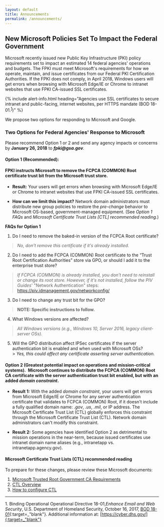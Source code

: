```yaml
---
layout: default
title: Announcements
permalink: /announcements/
---
```


## New Microsoft Policies Set To Impact the Federal Government
<!--Don't see any requirements from Google.-->
Microsoft recently issued new Public Key Infrastructure (PKI) policy requirements set to impact an estimated 14 federal agencies' operations and budgets.<!--Missions also?--> The FPKI must meet Microsoft's requirements for how we operate, maintain, and issue certificates from our Federal PKI Certification Authorities. If the FPKI does not comply, in April 2018, Windows users will get errors when browsing with Microsoft Edge/IE or Chrome to intranet websites that use FPKI CA-issued SSL certificates.

{% include alert-info.html heading="Agencies use SSL certificates to secure intranet and public-facing, internet websites, per HTTPS mandate (BOD 18-01.<sup>[1](#1)</sup>)" %} 

We propose two options for responding to Microsoft and Google. 

### Two Options for Federal Agencies' Response to Microsoft<!--Does this have to be a unified government response?-->
<!--This information doesn't say anything about responding to Google.-->
Please recommend Option 1 or 2 and send any agency impacts or concerns by **January 26, 2018** to **_fpki@gsa.gov_**. 

#### Option 1 (Recommended):
#### FPKI instructs Microsoft to remove the FCPCA (COMMON) Root certificate trust bit from the Microsoft trust store.

* **Result:** Your users will get errors when browsing with Microsoft Edge/IE or Chrome to intranet<!--internet also?--> websites that use FPKI CA-issued SSL certificates.

* **How can we limit this impact?** Network domain administrators must distribute new group policies to restore the _pre-change_ behavior to Microsoft OS-based, government-managed equipment. (See _Option 1 FAQs_ and _Microsoft Certificate Trust Lists [CTL] recommended reading_.) 

**FAQs for Option 1**

1. Do I need to remove the baked-in version of the FCPCA Root certificate?<br>
> _No, don't remove this certificate if it's already installed._
2. Do I need to add the FCPCA (COMMON) Root certificate to the “Trust Root Certification Authorities” store via GPO, or should I add it to the enterprise trust store?<br> 
> _If FCPCA (COMMON) is already installed, you don't need to reinstall or change its root store. However, if it's not installed, follow the PIV Guides_' "Network Authentication" steps: <https://piv.idmanagement.gov/networkconfig/>
3. Do I need to change any trust bit for the GPO?<br>
> **NOTE: Specific instructions to follow.**<!--Will these be added?-->
4. What Windows versions are affected?<br> 
> _All Windows versions (e.g., Windows 10, Server 2016, legacy client-server OSs)._
5. Will the GPO distribution affect IPSec certificates if the server authentication bit is enabled and when used with Microsoft OSs?<br> > _Yes, this could affect any certificate asserting server authentication._

#### Option 2 (Greatest potential impact on operations and mission-critical systems).&nbsp;&nbsp;Microsoft continues to distribute the FCPCA (COMMON) Root CA certificate with the server authentication trust bit enabled, but with an added _domain constraint_.

* **Result 1:** With the added _domain constraint_, your users will get errors from Microsoft Edge/IE or Chrome for any server authentication certificate that validates to FCPCA (COMMON) Root, if it doesn't include a fully qualified domain name: _.gov_, _.us_, _.mil_, or IP address. The Microsoft Certificate Trust List (CTL) globally enforces this constraint through the Microsoft Certificate Trust List (CTL). Network domain administrators can't modify this constraint. 

* **Result 2:** Some agencies have identified Option 2 as detrimental to mission operations in the near-term, because issued certificates use intranet domain name aliases (e.g., intranetapp vs. intranetapp.agency.gov).

#### Microsoft Certificate Trust Lists (CTL) recommended reading

To prepare for these changes, please review these Microsoft documents:
1. [Microsoft Trusted Root Government CA Requirements](https://social.technet.microsoft.com/wiki/contents/articles/31635.microsoft-trusted-root-certificate-program-audit-requirements.aspx#Government_CA_Requirements)
2. [CTL Overview](https://msdn.microsoft.com/en-us/library/windows/desktop/aa376545(v=vs.85).aspx)
2. [How to configure CTL](https://technet.microsoft.com/en-us/library/dn265983.aspx)

-------
<a name="1">1</a>. Binding Operational Operational Directive 18-01,_Enhance Email and Web Security_, U.S. Department of Homeland Security, October 16, 2017, [BOD 18-01](https://cyber.dhs.gov/assets/report/bod-18-01.pdf){:target=_"blank"}. Additional information at: [https://cyber.dhs.gov/]{:target=_"blank"}<br>






